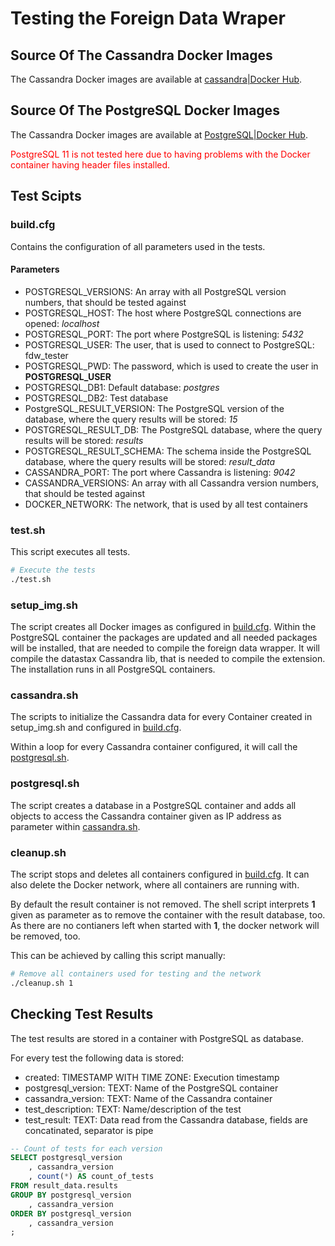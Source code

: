 # Testing the Foreign Data Wraper

## Source Of The Cassandra Docker Images

The Cassandra Docker images are available at [cassandra|Docker Hub](https://hub.docker.com/_/cassandra/).

## Source Of The PostgreSQL Docker Images

The Cassandra Docker images are available at [PostgreSQL|Docker Hub](https://hub.docker.com/_/postgres/).

<span style="color:red">PostgreSQL 11 is not tested here due to having problems with the Docker container having header files installed.</span>

## Test Scipts

### build.cfg

Contains the configuration of all parameters used in the tests.

#### Parameters

- POSTGRESQL_VERSIONS: An array with all PostgreSQL version numbers, that should be tested against
- POSTGRESQL_HOST: The host where PostgreSQL connections are opened: _localhost_
- POSTGRESQL_PORT: The port where PostgreSQL is listening: _5432_
- POSTGRESQL_USER: The user, that is used to connect to PostgreSQL: fdw_tester
- POSTGRESQL_PWD: The password, which is used to create the user in **POSTGRESQL_USER**
- POSTGRESQL_DB1: Default database: _postgres_
- POSTGRESQL_DB2: Test database
- PostgreSQL_RESULT_VERSION: The PostgreSQL version of the database, where the query results will be stored: _15_
- POSTGRESQL_RESULT_DB: The PostgreSQL database, where the query results will be stored: _results_
- POSTGRESQL_RESULT_SCHEMA: The schema inside the PostgreSQL database, where the query results will be stored: _result_data_
- CASSANDRA_PORT: The port where Cassandra is listening: _9042_
- CASSANDRA_VERSIONS: An array with all Cassandra version numbers, that should be tested against
- DOCKER_NETWORK: The network, that is used by all test containers

### test.sh

This script executes all tests.

```bash
# Execute the tests
./test.sh
```

### setup_img.sh

The script creates all Docker images as configured in [build.cfg](#buildcfg). Within the PostgreSQL container the packages are updated and all needed packages will be installed, that are needed to compile the foreign data wrapper. It will compile the datastax Cassandra lib, that is needed to compile the extension.<br />
The installation runs in all PostgreSQL containers.

### cassandra.sh

The scripts to initialize the Cassandra data for every Container created in setup_img.sh and configured in [build.cfg](#buildcfg).

Within a loop for every Cassandra container configured, it will call the [postgresql.sh](#postgresqlsh).

### postgresql.sh

The script creates a database in a PostgreSQL container and adds all objects to access the Cassandra container given as IP address as parameter within [cassandra.sh](#cassandrash).

### cleanup.sh

The script stops and deletes all containers configured in [build.cfg](#buildcfg). It can also delete the Docker network, where all containers are running with.

By default the result container is not removed. The shell script interprets **1** given as parameter as to remove the container with the result database, too.<br />
As there are no contianers left when started with **1**, the docker network will be removed, too.

This can be achieved by calling this script manually:

```bash
# Remove all containers used for testing and the network
./cleanup.sh 1
```

## Checking Test Results

The test results are stored in a container with PostgreSQL as database.

For every test the following data is stored:

- created: TIMESTAMP WITH TIME ZONE: Execution timestamp
- postgresql_version: TEXT: Name of the PostgreSQL container
- cassandra_version: TEXT: Name of the Cassandra container
- test_description: TEXT: Name/description of the test
- test_result: TEXT: Data read from the Cassandra database, fields are concatinated, separator is pipe

```sql
-- Count of tests for each version
SELECT postgresql_version
    , cassandra_version
    , count(*) AS count_of_tests
FROM result_data.results
GROUP BY postgresql_version
    , cassandra_version
ORDER BY postgresql_version
    , cassandra_version
;
```
